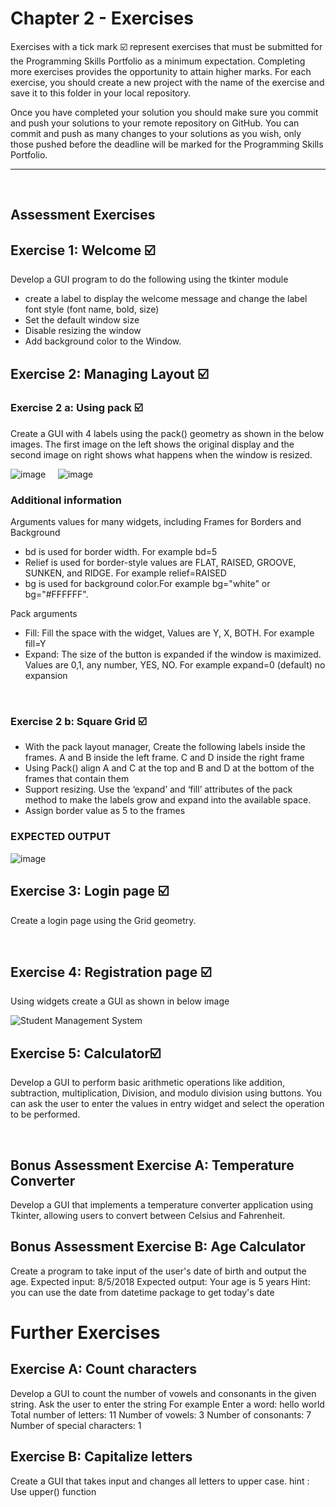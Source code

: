 # Chapter 2 - Exercises
Exercises with a tick mark ☑️ represent exercises that must be submitted for the Programming Skills Portfolio as a minimum expectation. Completing more exercises provides the opportunity to attain higher marks. For each exercise, you should create a new project with the name of the exercise and save it to this folder in your local repository.

Once you have completed your solution you should make sure you commit and push your solutions to your remote repository on GitHub. You can commit and push as many changes to your solutions as you wish, only those pushed before the deadline will be marked for the Programming Skills Portfolio.

---
&nbsp;
## Assessment Exercises
## Exercise 1: Welcome ☑️ 
Develop a GUI program to do the following using the tkinter module
- create a label to display the welcome message and change the label font style (font name, bold, size)
- Set the default window size
- Disable resizing the window
- Add background color to the Window.

## Exercise 2: Managing	Layout ☑️ 

### Exercise 2 a: Using pack ☑️ 

Create a GUI with 4 labels using the pack() geometry as shown in the below images. The	first image on the left shows	the	original display and the	second image on right shows	what	happens	when	the	window	is	resized.

![image](https://github.com/a-subhani/CodeLab-II-Python-2023/assets/70882239/961eccd9-0750-4fd5-b553-421e4d0b8d7e)   &nbsp;&nbsp;&nbsp;    ![image](https://github.com/a-subhani/CodeLab-II-Python-2023/assets/70882239/53b0d1f2-b58d-4709-8d5b-ad8b0c908ba8)

### Additional information
Arguments values for many widgets, including Frames for Borders and Background 
- bd is used for border width. For example bd=5
- Relief is used for border-style values are FLAT, RAISED, GROOVE, SUNKEN, and RIDGE. For example relief=RAISED
- bg is used for background color.For example bg="white" or bg="#FFFFFF".

Pack arguments
- Fill: Fill the space with the widget, Values are  Y, X, BOTH. For example fill=Y
- Expand: The size of the button is expanded if the window is maximized. Values are 0,1, any number, YES, NO. For example  expand=0 (default) no expansion

&nbsp;
&nbsp;
### Exercise 2 b: Square Grid ☑️ 	
- With	the	pack	layout	manager, Create the following labels inside the frames. A and B inside the left frame. C and D inside the right frame
- Using Pack() align  A and C at the top and B and D at the bottom of the frames that contain them
- Support	resizing. Use	the	‘expand’ and	‘fill’ attributes	of	the	pack	method	to	make	the	labels	grow	and	expand	into	the	available	space.
- Assign border value as 5 to the frames
  
### EXPECTED OUTPUT
![image](https://github.com/a-subhani/CodeLab-II-Python-2023/assets/70882239/a494c28e-8e84-45d6-8f2f-ce5a90793f28)
&nbsp;
&nbsp;

## Exercise 3: Login page ☑️ 

Create a login page using the Grid geometry. 

&nbsp;
&nbsp;
## Exercise 4: Registration page ☑️
Using widgets create a GUI as shown in below image  

![Student Management System](https://github.com/a-subhani/CodeLab-II-Python-2023/assets/70882239/1115b29d-5491-4967-b164-80ba26355a56)
&nbsp;
&nbsp;
## Exercise 5: Calculator☑️ 
Develop a GUI to perform basic arithmetic operations like addition, subtraction, multiplication, Division, and modulo division using buttons. You can ask the user to enter the values in entry widget and select the operation to be performed.

&nbsp;
&nbsp;
## Bonus Assessment Exercise A: Temperature Converter
Develop a GUI that implements a temperature converter application using Tkinter, allowing users to convert between Celsius and Fahrenheit.
&nbsp;
&nbsp;
## Bonus Assessment Exercise B:  Age Calculator 
Create a program to take input of the user's date of birth and output the age.
Expected input: 8/5/2018
Expected output: Your age is 5 years
Hint: you can use the date from datetime package to get today's date
&nbsp;
&nbsp;
# Further Exercises
## Exercise A:  Count characters
Develop a GUI to count the number of vowels and consonants in the given string. Ask the user to enter the string
For example
Enter a word: hello world
Total number of letters: 11
Number of vowels:  3
Number of consonants:  7
Number of special characters:  1
&nbsp;
&nbsp;
## Exercise B: Capitalize letters 
Create a GUI that takes input and changes all letters to upper case.
hint : Use upper() function
